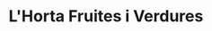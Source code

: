 ---
title: "L'Horta Fruites i Verdures"
url: /benifaio/lhorta-fruites-i-verdures/
shop: Gemüse & Obst
---